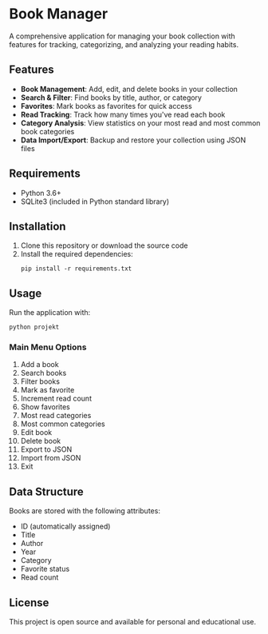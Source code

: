 # Book Manager

A comprehensive application for managing your book collection with features for tracking, categorizing, and analyzing your reading habits.

## Features

- **Book Management**: Add, edit, and delete books in your collection
- **Search & Filter**: Find books by title, author, or category
- **Favorites**: Mark books as favorites for quick access
- **Read Tracking**: Track how many times you've read each book
- **Category Analysis**: View statistics on your most read and most common book categories
- **Data Import/Export**: Backup and restore your collection using JSON files

## Requirements

- Python 3.6+
- SQLite3 (included in Python standard library)

## Installation

1. Clone this repository or download the source code
2. Install the required dependencies:
   ```
   pip install -r requirements.txt
   ```

## Usage

Run the application with:

```
python projekt
```

### Main Menu Options

1. Add a book
2. Search books
3. Filter books
4. Mark as favorite
5. Increment read count
6. Show favorites
7. Most read categories
8. Most common categories
9. Edit book
10. Delete book
11. Export to JSON
12. Import from JSON
13. Exit

## Data Structure

Books are stored with the following attributes:
- ID (automatically assigned)
- Title
- Author
- Year
- Category
- Favorite status
- Read count

## License

This project is open source and available for personal and educational use.